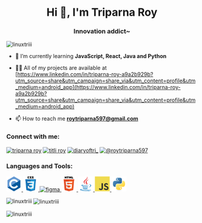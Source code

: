 <h1 align="center">Hi 👋, I'm Triparna Roy</h1>
<h3 align="center">Innovation addict~</h3>

<p align="left"> <img src="https://komarev.com/ghpvc/?username=linuxtriii&label=Profile%20views&color=0e75b6&style=flat" alt="linuxtriii" /> </p>

- 🌱 I’m currently learning **JavaScript, React, Java and Python**

- 👨‍💻 All of my projects are available at [https://www.linkedin.com/in/triparna-roy-a9a2b929b?utm_source=share&utm_campaign=share_via&utm_content=profile&utm_medium=android_app](https://www.linkedin.com/in/triparna-roy-a9a2b929b?utm_source=share&utm_campaign=share_via&utm_content=profile&utm_medium=android_app)

- 📫 How to reach me **roytriparna597@gmail.com**

<h3 align="left">Connect with me:</h3>
<p align="left">
<a href="https://linkedin.com/in/triparna roy" target="blank"><img align="center" src="https://raw.githubusercontent.com/rahuldkjain/github-profile-readme-generator/master/src/images/icons/Social/linked-in-alt.svg" alt="triparna roy" height="30" width="40" /></a>
<a href="https://fb.com/titli roy" target="blank"><img align="center" src="https://raw.githubusercontent.com/rahuldkjain/github-profile-readme-generator/master/src/images/icons/Social/facebook.svg" alt="titli roy" height="30" width="40" /></a>
<a href="https://instagram.com/diaryoftri_" target="blank"><img align="center" src="https://raw.githubusercontent.com/rahuldkjain/github-profile-readme-generator/master/src/images/icons/Social/instagram.svg" alt="diaryoftri_" height="30" width="40" /></a>
<a href="https://www.hackerrank.com/@roytriparna597" target="blank"><img align="center" src="https://raw.githubusercontent.com/rahuldkjain/github-profile-readme-generator/master/src/images/icons/Social/hackerrank.svg" alt="@roytriparna597" height="30" width="40" /></a>
</p>

<h3 align="left">Languages and Tools:</h3>
<p align="left"> <a href="https://www.cprogramming.com/" target="_blank" rel="noreferrer"> <img src="https://raw.githubusercontent.com/devicons/devicon/master/icons/c/c-original.svg" alt="c" width="40" height="40"/> </a> <a href="https://www.w3schools.com/css/" target="_blank" rel="noreferrer"> <img src="https://raw.githubusercontent.com/devicons/devicon/master/icons/css3/css3-original-wordmark.svg" alt="css3" width="40" height="40"/> </a> <a href="https://www.figma.com/" target="_blank" rel="noreferrer"> <img src="https://www.vectorlogo.zone/logos/figma/figma-icon.svg" alt="figma" width="40" height="40"/> </a> <a href="https://www.w3.org/html/" target="_blank" rel="noreferrer"> <img src="https://raw.githubusercontent.com/devicons/devicon/master/icons/html5/html5-original-wordmark.svg" alt="html5" width="40" height="40"/> </a> <a href="https://www.java.com" target="_blank" rel="noreferrer"> <img src="https://raw.githubusercontent.com/devicons/devicon/master/icons/java/java-original.svg" alt="java" width="40" height="40"/> </a> <a href="https://developer.mozilla.org/en-US/docs/Web/JavaScript" target="_blank" rel="noreferrer"> <img src="https://raw.githubusercontent.com/devicons/devicon/master/icons/javascript/javascript-original.svg" alt="javascript" width="40" height="40"/> </a> <a href="https://www.python.org" target="_blank" rel="noreferrer"> <img src="https://raw.githubusercontent.com/devicons/devicon/master/icons/python/python-original.svg" alt="python" width="40" height="40"/> </a> </p>

<p><img align="left" src="https://github-readme-stats.vercel.app/api/top-langs?username=linuxtriii&show_icons=true&locale=en&layout=compact" alt="linuxtriii" /></p>

<p>&nbsp;<img align="center" src="https://github-readme-stats.vercel.app/api?username=linuxtriii&show_icons=true&locale=en" alt="linuxtriii" /></p>

<p><img align="center" src="https://github-readme-streak-stats.herokuapp.com/?user=linuxtriii&" alt="linuxtriii" /></p>
